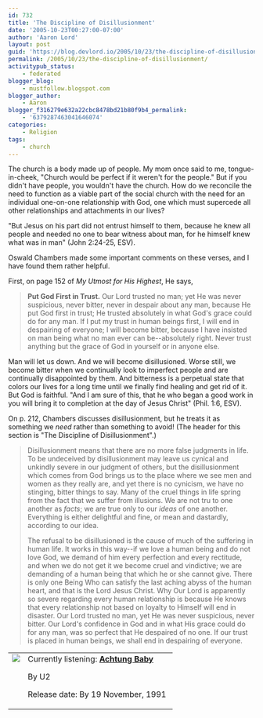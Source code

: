 ```yaml
---
id: 732
title: 'The Discipline of Disillusionment'
date: '2005-10-23T00:27:00-07:00'
author: 'Aaron Lord'
layout: post
guid: 'https://blog.devlord.io/2005/10/23/the-discipline-of-disillusionment/'
permalink: /2005/10/23/the-discipline-of-disillusionment/
activitypub_status:
    - federated
blogger_blog:
    - mustfollow.blogspot.com
blogger_author:
    - Aaron
blogger_f316279e632a22cbc8478bd21b80f9b4_permalink:
    - '6379287463041646074'
categories:
    - Religion
tags:
    - church
---
```


The church is a body made up of people.  My mom once said to me, tongue-in-cheek, "Church would be perfect if it weren't for the people."  But if you didn't have people, you wouldn't have the church.  How do we reconcile the need to function as a viable part of the social church with the need for an individual one-on-one relationship with God, one which must supercede all other relationships and attachments in our lives?

"But Jesus on his part did not entrust himself to them, because he knew all people and needed no one to bear witness about man, for he himself knew what was in man" (John 2:24-25, ESV).

Oswald Chambers made some important comments on these verses, and I have found them rather helpful.

First, on page 152 of <i>My Utmost for His Highest</i>, He says,

> <b>Put God First in Trust.</b> Our Lord trusted no man; yet He was never suspicious, never bitter, never in despair about any man, because He put God first in trust; He trusted absolutely in what God's grace could do for any man.  If I put my trust in human beings first, I will end in despairing of everyone; I will become bitter, because I have insisted on man being what no man ever can be--absolutely right.  Never trust anything but the grace of God in yourself or in anyone else.

Man will let us down.  And we will become disillusioned.  Worse still, we become bitter when we continually look to imperfect people and are continually disappointed by them.  And bitterness is a perpetual state that colors our lives for a long time until we finally find healing and get rid of it.  But God is faithful.  "And I am sure of this, that he who began a good work in you will bring it to completion at the day of Jesus Christ" (Phil. 1:6, ESV).

On p. 212, Chambers discusses disillusionment, but he treats it as something we <i>need</i> rather than something to avoid!  (The header for this section is "The Discipline of Disillusionment".)

> Disillusionment means that there are no more false judgments in life.  To be undeceived by disillusionment may leave us cynical and unkindly severe in our judgment of others, but the disillusionment which comes from God brings us to the place where we see men and women as they really are, and yet there is no cynicism, we have no stinging, bitter things to say.  Many of the cruel things in life spring from the fact that we suffer from illusions.  We are not tru to one another as <i>facts</i>; we are true only to our <i>ideas</i> of one another.  Everything is either delightful and fine, or mean and dastardly, according to our idea.
> 
> The refusal to be disillusioned is the cause of much of the suffering in human life.  It works in this way--if we love a human being and do not love God, we demand of him every perfection and every rectitude, and when we do not get it we become cruel and vindictive; we are demanding of a human being that which he or she cannot give.  There is only one Being Who can satisfy the last aching abyss of the human heart, and that is the Lord Jesus Christ.  Why Our Lord is apparently so severe regarding every human relationship is because He knows that every relationship not based on loyalty to Himself will end in disaster.  Our Lord trusted no man, yet He was never suspicious, never bitter.  Our Lord's confidence in God and in what His grace could do for any man, was so perfect that He despaired of no one.  If our trust is placed in human beings, we shall end in despairing of everyone.

<table border="0" cellpadding="2" cellspacing="0" class="blogContentInfo"><tbody><tr valign="top">    <td><img border="0" src="http://images.amazon.com/images/P/B000001DTM.01.THUMBZZZ.jpg" /></td> <td>Currently listening:
    <a href="http://www.amazon.com/exec/obidos/ASIN/B000001DTM/lbmusic" target="_blank" rel="noopener"><strong>Achtung Baby</strong></a>

By U2

Release date: By 19 November, 1991
<img alt="" border="0" height="1" src="http://www.assoc-amazon.com/e/ir?t=myspace08-20&amp;l=xm2&amp;o=1&amp;a=B000001DTM" width="1" /></td>         </tr></tbody></table>
